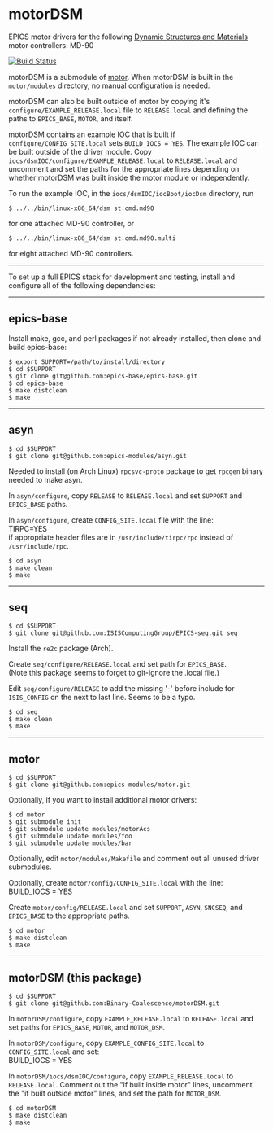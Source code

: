motorDSM
==========

EPICS motor drivers for the following [Dynamic Structures and
Materials](https://www.dynamic-structures.com/) motor controllers: MD-90

[![Build Status](https://github.com/Binary-Coalescence/motorDSM/actions/workflows/ci-scripts-build.yml/badge.svg)](https://github.com/Binary-Coalescence/motorDSM/actions/workflows/ci-scripts-build.yml)

motorDSM is a submodule of [motor](https://github.com/epics-modules/motor).
When motorDSM is built in the ``motor/modules`` directory, no manual
configuration is needed.

motorDSM can also be built outside of motor by copying it's ``configure/EXAMPLE_RELEASE.local`` file to ``RELEASE.local`` and defining the paths to ``EPICS_BASE``, ``MOTOR``, and itself.

motorDSM contains an example IOC that is built if ``configure/CONFIG_SITE.local`` sets ``BUILD_IOCS = YES``.  The example IOC can be built outside of the driver module.  Copy ``iocs/dsmIOC/configure/EXAMPLE_RELEASE.local`` to ``RELEASE.local`` and uncomment and set the paths for the appropriate lines depending on whether motorDSM was built inside the motor module or independently.

To run the example IOC, in the ``iocs/dsmIOC/iocBoot/iocDsm`` directory, run

    $ ../../bin/linux-x86_64/dsm st.cmd.md90

for one attached MD-90 controller, or

    $ ../../bin/linux-x86_64/dsm st.cmd.md90.multi

for eight attached MD-90 controllers.

------------------------

To set up a full EPICS stack for development and testing, install and configure
all of the following dependencies:

------------------------
epics-base
------------------------

Install make, gcc, and perl packages if not already installed, then clone and
build epics-base:

    $ export SUPPORT=/path/to/install/directory
    $ cd $SUPPORT
    $ git clone git@github.com:epics-base/epics-base.git
    $ cd epics-base
    $ make distclean
    $ make


------------------------
asyn
------------------------

    $ cd $SUPPORT
    $ git clone git@github.com:epics-modules/asyn.git

Needed to install (on Arch Linux) ``rpcsvc-proto`` package to get ``rpcgen``
binary needed to make asyn.

In ``asyn/configure``, copy ``RELEASE`` to ``RELEASE.local`` and set ``SUPPORT``
and ``EPICS_BASE`` paths.

In ``asyn/configure``, create ``CONFIG_SITE.local`` file with the line:  
	TIRPC=YES  
if appropriate header files are in ``/usr/include/tirpc/rpc`` instead
of ``/usr/include/rpc``.

    $ cd asyn
    $ make clean
    $ make


------------------------
seq
------------------------

    $ cd $SUPPORT
    $ git clone git@github.com:ISISComputingGroup/EPICS-seq.git seq

Install the ``re2c`` package (Arch).

Create ``seq/configure/RELEASE.local`` and set path for ``EPICS_BASE``.  
(Note this package seems to forget to git-ignore the .local file.)

Edit ``seq/configure/RELEASE`` to add the missing '-' before include for ``ISIS_CONFIG``
on the next to last line.  Seems to be a typo.

    $ cd seq
    $ make clean
    $ make


------------------------
motor
------------------------

    $ cd $SUPPORT
    $ git clone git@github.com:epics-modules/motor.git

Optionally, if you want to install additional motor drivers:

    $ cd motor
    $ git submodule init
    $ git submodule update modules/motorAcs
    $ git submodule update modules/foo
    $ git submodule update modules/bar

Optionally, edit ``motor/modules/Makefile`` and comment out all unused driver
submodules.

Optionally, create ``motor/config/CONFIG_SITE.local`` with the line:  
	BUILD_IOCS = YES

Create ``motor/config/RELEASE.local`` and set ``SUPPORT``, ``ASYN``, ``SNCSEQ``,
and ``EPICS_BASE`` to the appropriate paths.

    $ cd motor
    $ make distclean
    $ make


------------------------
motorDSM (this package)
------------------------

    $ cd $SUPPORT
    $ git clone git@github.com:Binary-Coalescence/motorDSM.git

In ``motorDSM/configure``, copy ``EXAMPLE_RELEASE.local`` to ``RELEASE.local``
and set paths for ``EPICS_BASE``, ``MOTOR``, and ``MOTOR_DSM``.

In ``motorDSM/configure``, copy ``EXAMPLE_CONFIG_SITE.local``
to ``CONFIG_SITE.local`` and set:  
	BUILD_IOCS = YES

In ``motorDSM/iocs/dsmIOC/configure``, copy ``EXAMPLE_RELEASE.local`` to
``RELEASE.local``.  Comment out the "if built inside motor" lines, uncomment the
"if built outside motor" lines, and set the path for ``MOTOR_DSM``.

    $ cd motorDSM
    $ make distclean
    $ make
